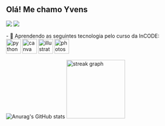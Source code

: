 ## Olá! Me chamo Yvens
<div> 
 
  <a href="https://instagram.com/yvensmoraes" target="_blank"><img src="https://img.shields.io/badge/-Instagram-%23E4405F?style=for-the-badge&logo=instagram&logoColor=white" target="_blank"></a>
  <a href = "mailto:yvensmoraes360@gmail.com"><img src="https://img.shields.io/badge/-Gmail-%23333?style=for-the-badge&logo=gmail&logoColor=white" target="_blank"></a>
  
  
</div>
- 🌱 Aprendendo as seguintes tecnologia pelo curso da InCODE:
<div>
  <img src="https://cdn.jsdelivr.net/gh/devicons/devicon/icons/python/python-original.svg" height="40" alt="python logo"/> 
  <img src="https://cdn.jsdelivr.net/gh/devicons/devicon/icons/canva/canva-original.svg" height="40" alt="canva logo"/>
  <img src="https://cdn.jsdelivr.net/gh/devicons/devicon/icons/illustrator/illustrator-plain.svg" height="40" alt="illustrator logo"/>
  <img src="https://cdn.jsdelivr.net/gh/devicons/devicon/icons/photoshop/photoshop-plain.svg" height="40" alt="photoshop logo"/>
</div>
 

![Anurag's GitHub stats](https://github-readme-stats.vercel.app/api?username=yvensM09&show_icons=true&theme=merko)
  <img src="https://streak-stats.demolab.com?user=yvensM09&locale=en&mode=daily&theme=chartreuse-dark&hide_border=true&border_radius=5&date_format=j/n%5B/Y%5D" height="160" alt="streak graph"/>
</div>
<div style="display: inline_block"><br>

